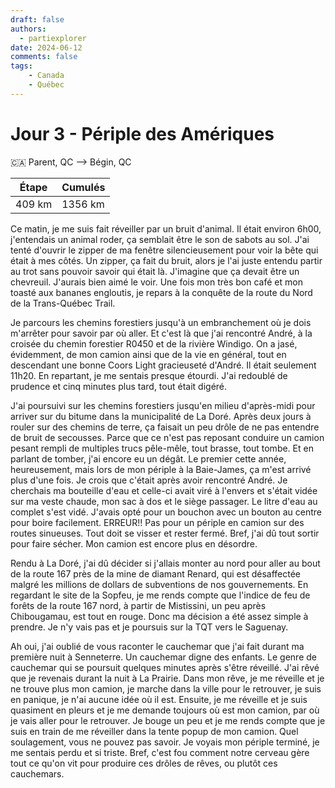 ```yaml
---
draft: false
authors:
  - partiexplorer
date: 2024-06-12
comments: false
tags:
    - Canada
    - Québec
---
```


# Jour 3 - Périple des Amériques

🇨🇦 Parent, QC --> Bégin, QC

|  Étape  |   Cumulés   |
|---------|-------------|
|  409 km |     1356 km |

Ce matin, je me suis fait réveiller par un bruit d'animal. Il était environ 6h00, j'entendais un animal roder, ça semblait être le son de sabots au sol. J'ai tenté d'ouvrir le zipper de ma fenêtre silencieusement pour voir la bête qui était à mes côtés. Un zipper, ça fait du bruit, alors je l'ai juste entendu partir au trot sans pouvoir savoir qui était là. J'imagine que ça devait être un chevreuil. J'aurais bien aimé le voir. Une fois mon très bon café et mon toasté aux bananes engloutis, je repars à la conquête de la route du Nord de la Trans-Québec Trail.

Je parcours les chemins forestiers jusqu'à un embranchement où je dois m'arrêter pour savoir par où aller. Et c'est là que j'ai rencontré André, à la croisée du chemin forestier R0450 et de la rivière Windigo. On a jasé, évidemment, de mon camion ainsi que de la vie en général, tout en descendant une bonne Coors Light gracieuseté d'André. Il était seulement 11h20. En repartant, je me sentais presque étourdi. J'ai redoublé de prudence et cinq minutes plus tard, tout était digéré.

J'ai poursuivi sur les chemins forestiers jusqu'en milieu d'après-midi pour arriver sur du bitume dans la municipalité de La Doré. Après deux jours à rouler sur des chemins de terre, ça faisait un peu drôle de ne pas entendre de bruit de secousses. Parce que ce n'est pas reposant conduire un camion pesant rempli de multiples trucs pêle-mêle, tout brasse, tout tombe. Et en parlant de tomber, j'ai encore eu un dégât. Le premier cette année, heureusement, mais lors de mon périple à la Baie-James, ça m'est arrivé plus d'une fois. Je crois que c'était après avoir rencontré André. Je cherchais ma bouteille d'eau et celle-ci avait viré à l'envers et s'était vidée sur ma veste chaude, mon sac à dos et le siège passager. Le litre d'eau au complet s'est vidé. J'avais opté pour un bouchon avec un bouton au centre pour boire facilement. ERREUR!! Pas pour un périple en camion sur des routes sinueuses. Tout doit se visser et rester fermé. Bref, j'ai dû tout sortir pour faire sécher. Mon camion est encore plus en désordre.

Rendu à La Doré, j'ai dû décider si j'allais monter au nord pour aller au bout de la route 167 près de la mine de diamant Renard, qui est désaffectée malgré les millions de dollars de subventions de nos gouvernements. En regardant le site de la Sopfeu, je me rends compte que l'indice de feu de forêts de la route 167 nord, à partir de Mistissini, un peu après Chibougamau, est tout en rouge. Donc ma décision a été assez simple à prendre. Je n'y vais pas et je poursuis sur la TQT vers le Saguenay.

Ah oui, j'ai oublié de vous raconter le cauchemar que j'ai fait durant ma première nuit à Senneterre. Un cauchemar digne des enfants. Le genre de cauchemar qui se poursuit quelques minutes après s'être réveillé. J'ai rêvé que je revenais durant la nuit à La Prairie. Dans mon rêve, je me réveille et je ne trouve plus mon camion, je marche dans la ville pour le retrouver, je suis en panique, je n'ai aucune idée où il est. Ensuite, je me réveille et je suis quasiment en pleurs et je me demande toujours où est mon camion, par où je vais aller pour le retrouver. Je bouge un peu et je me rends compte que je suis en train de me réveiller dans la tente popup de mon camion. Quel soulagement, vous ne pouvez pas savoir. Je voyais mon périple terminé, je me sentais perdu et si triste. Bref, c'est fou comment notre cerveau gère tout ce qu'on vit pour produire ces drôles de rêves, ou plutôt ces cauchemars.

